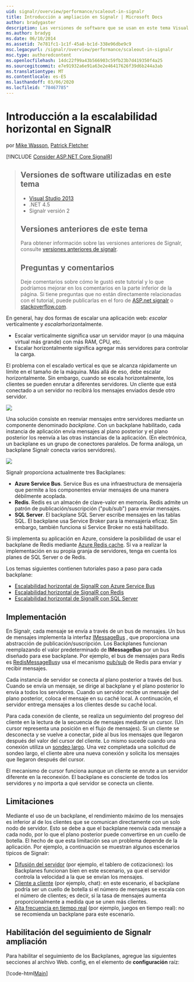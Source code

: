 ```yaml
---
uid: signalr/overview/performance/scaleout-in-signalr
title: Introducción a ampliación en Signalr | Microsoft Docs
author: bradygaster
description: Las versiones de software que se usan en este tema Visual Studio 2013 versiones anteriores de .NET 4,5 Signalr, versión 2 de este tema, para obtener información acerca de las versiones anteriores de...
ms.author: bradyg
ms.date: 06/10/2014
ms.assetid: 7e781fc1-1c1f-45a8-bc1d-338e96dbe9c9
msc.legacyurl: /signalr/overview/performance/scaleout-in-signalr
msc.type: authoredcontent
ms.openlocfilehash: 14dc22f99a43b566903c59fb23b7d419350f4a25
ms.sourcegitcommit: e7e91932a6e91a63e2e46417626f39d6b244a3ab
ms.translationtype: MT
ms.contentlocale: es-ES
ms.lasthandoff: 03/06/2020
ms.locfileid: "78467785"
---
```

# <a name="introduction-to-scaleout-in-signalr"></a>Introducción a la escalabilidad horizontal en SignalR

por [Mike Wasson](https://github.com/MikeWasson), [Patrick Fletcher](https://github.com/pfletcher)

[!INCLUDE [Consider ASP.NET Core SignalR](~/includes/signalr/signalr-version-disambiguation.md)]

> ## <a name="software-versions-used-in-this-topic"></a>Versiones de software utilizadas en este tema
>
>
> - [Visual Studio 2013](https://my.visualstudio.com/Downloads?q=visual%20studio%202013)
> - .NET 4.5
> - Signalr versión 2
>
>
>
> ## <a name="previous-versions-of-this-topic"></a>Versiones anteriores de este tema
>
> Para obtener información sobre las versiones anteriores de Signalr, consulte [versiones anteriores de signalr](../older-versions/index.md).
>
> ## <a name="questions-and-comments"></a>Preguntas y comentarios
>
> Deje comentarios sobre cómo le gustó este tutorial y lo que podríamos mejorar en los comentarios en la parte inferior de la página. Si tiene preguntas que no están directamente relacionadas con el tutorial, puede publicarlas en el foro de [ASP.net signalr](https://forums.asp.net/1254.aspx/1?ASP+NET+SignalR) o [stackoverflow.com](http://stackoverflow.com/).

En general, hay dos formas de escalar una aplicación web: *escalar* verticalmente y *escalar*horizontalmente.

- Escalar verticalmente significa usar un servidor mayor (o una máquina virtual más grande) con más RAM, CPU, etc.
- Escalar horizontalmente significa agregar más servidores para controlar la carga.

El problema con el escalado vertical es que se alcanza rápidamente un límite en el tamaño de la máquina. Más allá de eso, debe escalar horizontalmente. Sin embargo, cuando se escala horizontalmente, los clientes se pueden enrutar a diferentes servidores. Un cliente que está conectado a un servidor no recibirá los mensajes enviados desde otro servidor.

![](scaleout-in-signalr/_static/image1.png)

Una solución consiste en reenviar mensajes entre servidores mediante un componente denominado *backplane*. Con un backplane habilitado, cada instancia de aplicación envía mensajes al plano posterior y el plano posterior los reenvía a las otras instancias de la aplicación. (En electrónica, un backplane es un grupo de conectores paralelos. De forma análoga, un backplane Signalr conecta varios servidores).

![](scaleout-in-signalr/_static/image2.png)

Signalr proporciona actualmente tres Backplanes:

- **Azure Service Bus**. Service Bus es una infraestructura de mensajería que permite a los componentes enviar mensajes de una manera débilmente acoplada.
- **Redis**. Redis es un almacén de clave-valor en memoria. Redis admite un patrón de publicación/suscripción ("pub/sub") para enviar mensajes.
- **SQL Server**. El backplane SQL Server escribe mensajes en las tablas SQL. El backplane usa Service Broker para la mensajería eficaz. Sin embargo, también funciona si Service Broker no está habilitado.

Si implementa su aplicación en Azure, considere la posibilidad de usar el backplane de Redis mediante [Azure Redis cache](https://azure.microsoft.com/services/cache/). Si va a realizar la implementación en su propia granja de servidores, tenga en cuenta los planes de SQL Server o de Redis.

Los temas siguientes contienen tutoriales paso a paso para cada backplane:

- [Escalabilidad horizontal de SignalR con Azure Service Bus](scaleout-with-windows-azure-service-bus.md)
- [Escalabilidad horizontal de SignalR con Redis](scaleout-with-redis.md)
- [Escalabilidad horizontal de SignalR con SQL Server](scaleout-with-sql-server.md)

## <a name="implementation"></a>Implementación

En Signalr, cada mensaje se envía a través de un bus de mensajes. Un bus de mensajes implementa la interfaz [IMessageBus](https://msdn.microsoft.com/library/microsoft.aspnet.signalr.messaging.imessagebus(v=vs.100).aspx) , que proporciona una abstracción de publicación/suscripción. Los Backplanes funcionan reemplazando el valor predeterminado de **IMessageBus** por un bus diseñado para ese backplane. Por ejemplo, el bus de mensajes para Redis es [RedisMessageBus](https://msdn.microsoft.com/library/microsoft.aspnet.signalr.redis.redismessagebus(v=vs.100).aspx)y usa el mecanismo [pub/sub](http://redis.io/topics/pubsub) de Redis para enviar y recibir mensajes.

Cada instancia de servidor se conecta al plano posterior a través del bus. Cuando se envía un mensaje, se dirige al backplane y el plano posterior lo envía a todos los servidores. Cuando un servidor recibe un mensaje del plano posterior, coloca el mensaje en su caché local. A continuación, el servidor entrega mensajes a los clientes desde su caché local.

Para cada conexión de cliente, se realiza un seguimiento del progreso del cliente en la lectura de la secuencia de mensajes mediante un cursor. (Un cursor representa una posición en el flujo de mensajes). Si un cliente se desconecta y se vuelve a conectar, pide al bus los mensajes que llegaron después del valor del cursor del cliente. Lo mismo sucede cuando una conexión utiliza un [sondeo largo](../getting-started/introduction-to-signalr.md#transports). Una vez completada una solicitud de sondeo largo, el cliente abre una nueva conexión y solicita los mensajes que llegaron después del cursor.

El mecanismo de cursor funciona aunque un cliente se enrute a un servidor diferente en la reconexión. El backplane es consciente de todos los servidores y no importa a qué servidor se conecta un cliente.

## <a name="limitations"></a>Limitaciones

Mediante el uso de un backplane, el rendimiento máximo de los mensajes es inferior al de los clientes que se comunican directamente con un solo nodo de servidor. Esto se debe a que el backplane reenvía cada mensaje a cada nodo, por lo que el plano posterior puede convertirse en un cuello de botella. El hecho de que esta limitación sea un problema depende de la aplicación. Por ejemplo, a continuación se muestran algunos escenarios típicos de Signalr:

- [Difusión del servidor](../getting-started/tutorial-server-broadcast-with-signalr.md) (por ejemplo, el tablero de cotizaciones): los Backplanes funcionan bien en este escenario, ya que el servidor controla la velocidad a la que se envían los mensajes.
- [Cliente a cliente](../getting-started/tutorial-getting-started-with-signalr.md) (por ejemplo, chat): en este escenario, el backplane podría ser un cuello de botella si el número de mensajes se escala con el número de clientes; es decir, si la tasa de mensajes aumenta proporcionalmente a medida que se unen más clientes.
- [Alta frecuencia en tiempo real](../getting-started/tutorial-high-frequency-realtime-with-signalr.md) (por ejemplo, juegos en tiempo real): no se recomienda un backplane para este escenario.

## <a name="enabling-tracing-for-signalr-scaleout"></a>Habilitación del seguimiento de Signalr ampliación

Para habilitar el seguimiento de los Backplanes, agregue las siguientes secciones al archivo Web. config, en el elemento de **configuración** raíz:

[!code-html[Main](scaleout-in-signalr/samples/sample1.html)]
